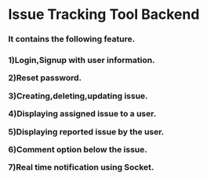 
<h1>Issue Tracking Tool Backend</h1>

<h3>It contains the following feature.<h3>

1)Login,Signup with user information.

2)Reset password.

3)Creating,deleting,updating issue.

4)Displaying assigned issue to a user.

5)Displaying reported issue by the user.

6)Comment option below the issue.

7)Real time notification using Socket.

